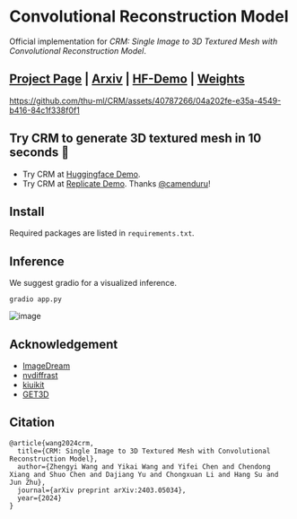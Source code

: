 # Convolutional Reconstruction Model

Official implementation for *CRM: Single Image to 3D Textured Mesh with Convolutional Reconstruction Model*.

## [Project Page](https://ml.cs.tsinghua.edu.cn/~zhengyi/CRM/) | [Arxiv](https://arxiv.org/abs/2403.05034) | [HF-Demo](https://huggingface.co/spaces/Zhengyi/CRM) | [Weights](https://huggingface.co/Zhengyi/CRM)

https://github.com/thu-ml/CRM/assets/40787266/04a202fe-e35a-4549-b416-84c1f338f0f1

## Try CRM to generate 3D textured mesh in 10 seconds 🍻
* Try CRM at [Huggingface Demo](https://huggingface.co/spaces/Zhengyi/CRM).
* Try CRM at [Replicate Demo](https://replicate.com/camenduru/crm). Thanks [@camenduru](https://github.com/camenduru)! 

## Install

Required packages are listed in `requirements.txt`.

## Inference

We suggest gradio for a visualized inference.

```
gradio app.py
```

![image](https://github.com/thu-ml/CRM/assets/40787266/4354d22a-a641-4531-8408-c761ead8b1a2)

## Acknowledgement
- [ImageDream](https://github.com/bytedance/ImageDream)
- [nvdiffrast](https://github.com/NVlabs/nvdiffrast)
- [kiuikit](https://github.com/ashawkey/kiuikit)
- [GET3D](https://github.com/nv-tlabs/GET3D)

## Citation

```
@article{wang2024crm,
  title={CRM: Single Image to 3D Textured Mesh with Convolutional Reconstruction Model},
  author={Zhengyi Wang and Yikai Wang and Yifei Chen and Chendong Xiang and Shuo Chen and Dajiang Yu and Chongxuan Li and Hang Su and Jun Zhu},
  journal={arXiv preprint arXiv:2403.05034},
  year={2024}
}
```
